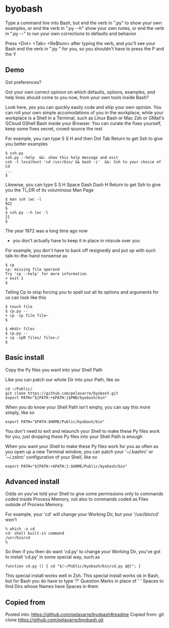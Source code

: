 # byobash

Type a command line into Bash,
but end the verb in ".py" to show your own examples,
or end the verb in ".py --h" show your own notes,
or end the verb in ".py --" to run your own corrections to defaults and behavior

Press \<Dot\> \<Tab\> \<Re$turn\> after typing the verb,
and you'll see your Bash end the verb in ".py " for you,
so you shouldn't have to press the P and the Y

## Demo

Got preferences?

Got your own correct opinion on which defaults, options, examples, and help lines
should come to you now, from your own tools inside Bash?

Look here, yes you can quickly easily code and ship your own opinion.
You can roll your own simple accomodations of you in the workplace,
while your workplace is a Shell in a Terminal,
such as Linux Bash or Mac Zsh or GMail's GCloud GShell Bash inside your Browser.
You can curate the fixes yourself, keep some fixes secret, crowd-source the rest

For example, you can type S S H and then Dot Tab Return
to get Ssh to give you better examples

    $ ssh.py
    ssh.py --help  &&: show this help message and exit
    ssh -t localhost 'cd /usr/bin/ && bash -i'  &&: Ssh to your choice of Cd
    ...
    $

Likewise, you can type S S H Space Dash Dash H Return
to get Ssh to give you the TL;DR of its voluminous Man Page

    $ man ssh |wc -l
    922
    $
    $ ssh.py --h |wc -l
    21
    $

The year 1972 was a long time ago now
- you don't actually have to keep it in place in misrule over you

For example, you don't have to back off resignedly and
put up with such talk-to-the-hand nonsense as

    $ cp
    cp: missing file operand
    Try 'cp --help' for more information
    + exit 1
    $

Telling Cp to stop forcing you to spell out all its options and arguments for us
can look like this

    $ touch file
    $ cp.py --
    + cp -ip file file~
    $

    $ mkdir files
    $ cp.py --
    + cp -ipR files/ files~/
    $

## Basic install

Copy the Py files you want into your Shell Path

Like you can patch our whole Dir into your Path, like so

    cd ~/Public/
    git clone https://github.com/pelavarre/byobash.git
    export PATH="${PATH:+$PATH:}$PWD/byobash/bin"

When you do know your Shell Path isn't empty, you can say this more simply, like so

    export PATH="$PATH:$HOME/Public/byobash/bin"

You don't need to exit and relaunch your Shell to make these Py files work for you,
just dropping these Py files into your Shell Path is enough

When you want your Shell to make these Py files work for you
as often as you open up a new Terminal window,
you can patch your '~/.bashrc' or '~/.zshrc' configuration of your Shell, like so

    export PATH="${PATH:+$PATH:}:$HOME/Public/byobash/bin"

## Advanced install

Odds on you've told your Shell to give some permissions
only to commands coded inside Process Memory,
not also to commands coded as Files outside of Process Memory.

For example, your 'cd' will change your Working Dir, but your '/usr/bin/cd' won't

    % which -a cd
    cd: shell built-in command
    /usr/bin/cd
    %

So then if you then do want 'cd.py' to change your Working Dir,
you've got to install 'cd.py' in some special way, such as

    function cd.py () { cd "$(~/Public/byobash/bin/cd.py $@)"; }

This special install works well in Zsh.
This special install works ok in Bash, but for Bash
you do have to type '?' Question Marks in place of ' ' Spaces
to find Dirs whose Names have Spaces in them

## Copied from

Posted into:  https://github.com/pelavarre/byobash#readme
Copied from:  git clone https://github.com/pelavarre/byobash.git
